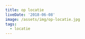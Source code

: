 ```yaml
---
title: op locatie
liveDate: '2018-06-08'
image: /assets/img/op-locatie.jpg
tags:
  - locatie
---
```


